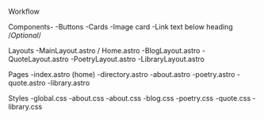 Workflow

Components-
    -Buttons
    -Cards
    -Image card
    -Link text below heading /*Optional*/

Layouts
    -MainLayout.astro / Home.astro
    -BlogLayout.astro
    -QuoteLayout.astro
    -PoetryLayout.astro
    -LibraryLayout.astro

Pages
    -index.astro (home)
    -directory.astro
    -about.astro
    -poetry.astro
    -quote.astro
    -library.astro

Styles
    -global.css
    -about.css
    -about.css
    -blog.css
    -poetry.css
    -quote.css
    -library.css